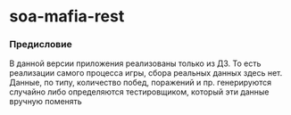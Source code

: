 # soa-mafia-rest

### Предисловие
В данной версии приложения реализованы только из ДЗ. То есть реализации самого процесса игры, сбора реальных данных здесь нет. Данные, по типу, количество побед, поражений и пр. генерируются случайно либо определяются тестировщиком, который эти данные вручную поменять
